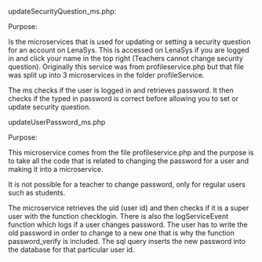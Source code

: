 updateSecurityQuestion_ms.php:

Purpose:

Is the microservices that is used for updating or setting a security question for an account on LenaSys. This is accessed on LenaSys if you are logged in and click your name in the top right (Teachers cannot change security question). Originally this service was from profileservice.php but that file was split up into 3 microservices in the folder profileService.

The ms checks if the user is logged in and retrieves password. It then checks if the typed in password is correct before allowing you to set or update security question.


updateUserPassword_ms.php

Purpose: 

This microservice comes from the file profileservice.php and the purpose is to take all the code that is related to changing the password for a user and making it into a microservice.

It is not possible for a teacher to change password, only for regular users such as students.

The microservice retrieves the uid (user id) and then checks if it is a super user with the function checklogin. There is also the logServiceEvent function which logs if a user changes password. The user has to write the old password in order to change to a new one that is why the function password_verify is included. The sql query inserts the new password into the database for that particular user id.
